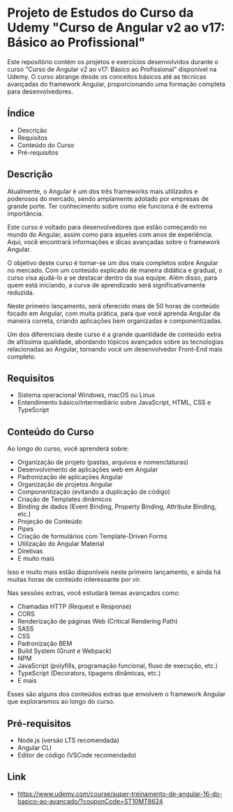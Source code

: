 # Projeto de Estudos do Curso da Udemy "Curso de Angular v2 ao v17: Básico ao Profissional"

Este repositório contém os projetos e exercícios desenvolvidos durante o curso "Curso de Angular v2 ao v17: Básico ao Profissional" disponível na Udemy. O curso abrange desde os conceitos básicos até as técnicas avançadas do framework Angular, proporcionando uma formação completa para desenvolvedores.

## Índice

- Descrição
- Requisitos
- Conteúdo do Curso
- Pré-requisitos

## Descrição

Atualmente, o Angular é um dos três frameworks mais utilizados e poderosos do mercado, sendo amplamente adotado por empresas de grande porte. Ter conhecimento sobre como ele funciona é de extrema importância.

Este curso é voltado para desenvolvedores que estão começando no mundo do Angular, assim como para aqueles com anos de experiência. Aqui, você encontrará informações e dicas avançadas sobre o framework Angular.

O objetivo deste curso é tornar-se um dos mais completos sobre Angular no mercado. Com um conteúdo explicado de maneira didática e gradual, o curso visa ajudá-lo a se destacar dentro da sua equipe. Além disso, para quem está iniciando, a curva de aprendizado será significativamente reduzida.

Neste primeiro lançamento, será oferecido mais de 50 horas de conteúdo focado em Angular, com muita prática, para que você aprenda Angular da maneira correta, criando aplicações bem organizadas e componentizadas.

Um dos diferenciais deste curso é a grande quantidade de conteúdo extra de altíssima qualidade, abordando tópicos avançados sobre as tecnologias relacionadas ao Angular, tornando você um desenvolvedor Front-End mais completo.

## Requisitos

- Sistema operacional Windows, macOS ou Linux
- Entendimento básico/intermediário sobre JavaScript, HTML, CSS e TypeScript

## Conteúdo do Curso

Ao longo do curso, você aprenderá sobre:

- Organização de projeto (pastas, arquivos e nomenclaturas)
- Desenvolvimento de aplicações web em Angular
- Padronização de aplicações Angular
- Organização de projetos Angular
- Componentização (evitando a duplicação de código)
- Criação de Templates dinâmicos
- Binding de dados (Event Binding, Property Binding, Attribute Binding, etc.)
- Projeção de Conteúdo
- Pipes
- Criação de formulários com Template-Driven Forms
- Utilização do Angular Material
- Diretivas
- E muito mais

Isso e muito mais estão disponíveis neste primeiro lançamento, e ainda há muitas horas de conteúdo interessante por vir.

Nas sessões extras, você estudará temas avançados como:

- Chamadas HTTP (Request e Response)
- CORS
- Renderização de páginas Web (Critical Rendering Path)
- SASS
- CSS
- Padronização BEM
- Build System (Grunt e Webpack)
- NPM
- JavaScript (polyfills, programação funcional, fluxo de execução, etc.)
- TypeScript (Decorators, tipagens dinâmicas, etc.)
- E mais

Esses são alguns dos conteúdos extras que envolvem o framework Angular que exploraremos ao longo do curso.

## Pré-requisitos

- Node.js (versão LTS recomendada)
- Angular CLI
- Editor de código (VSCode recomendado)

## Link 

- https://www.udemy.com/course/super-treinamento-de-angular-16-do-basico-ao-avancado/?couponCode=ST10MT8624
